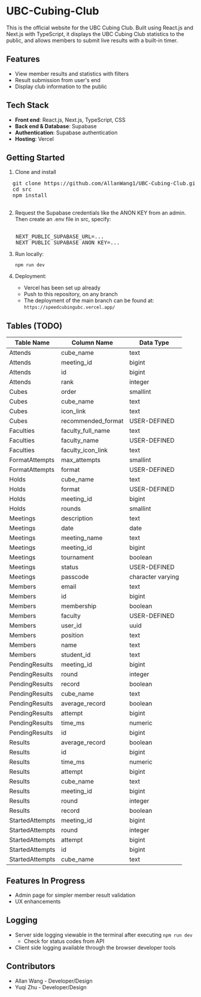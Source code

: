 # UBC-Cubing-Club
This is the official website for the UBC Cubing Club. Built using React.js and Next.js with TypeScript, it displays the UBC Cubing Club statistics to the public, and allows members to submit live results with a built-in timer.

## Features
- View member results and statistics with filters
- Result submission from user's end
- Display club information to the public

## Tech Stack
- **Front end**: React.js, Next.js, TypeScript, CSS
- **Back end & Database**: Supabase
- **Authentication**: Supabase authentication
- **Hosting**: Vercel

## Getting Started
1. Clone and install
  <pre>
  git clone https://github.com/AllanWang1/UBC-Cubing-Club.git
  cd src
  npm install
  </pre>

2. Request the Supabase credentials like the ANON KEY from an admin. Then create an .env file in src, specify:
<pre> 
   NEXT_PUBLIC_SUPABASE_URL=...
   NEXT_PUBLIC_SUPABASE_ANON_KEY=...
</pre>

3. Run locally:
   
   `npm run dev`

4. Deployment:
   - Vercel has been set up already
   - Push to this repository, on any branch
   - The deployment of the main branch can be found at: `https://speedcubingubc.vercel.app/`

## Tables (TODO)
| Table Name      | Column Name        | Data Type         |
| --------------- | ------------------ | ----------------- |
| Attends         | cube_name          | text              |
| Attends         | meeting_id         | bigint            |
| Attends         | id                 | bigint            |
| Attends         | rank               | integer           |
| Cubes           | order              | smallint          |
| Cubes           | cube_name          | text              |
| Cubes           | icon_link          | text              |
| Cubes           | recommended_format | USER-DEFINED      |
| Faculties       | faculty_full_name  | text              |
| Faculties       | faculty_name       | USER-DEFINED      |
| Faculties       | faculty_icon_link  | text              |
| FormatAttempts  | max_attempts       | smallint          |
| FormatAttempts  | format             | USER-DEFINED      |
| Holds           | cube_name          | text              |
| Holds           | format             | USER-DEFINED      |
| Holds           | meeting_id         | bigint            |
| Holds           | rounds             | smallint          |
| Meetings        | description        | text              |
| Meetings        | date               | date              |
| Meetings        | meeting_name       | text              |
| Meetings        | meeting_id         | bigint            |
| Meetings        | tournament         | boolean           |
| Meetings        | status             | USER-DEFINED      |
| Meetings        | passcode           | character varying |
| Members         | email              | text              |
| Members         | id                 | bigint            |
| Members         | membership         | boolean           |
| Members         | faculty            | USER-DEFINED      |
| Members         | user_id            | uuid              |
| Members         | position           | text              |
| Members         | name               | text              |
| Members         | student_id         | text              |
| PendingResults  | meeting_id         | bigint            |
| PendingResults  | round              | integer           |
| PendingResults  | record             | boolean           |
| PendingResults  | cube_name          | text              |
| PendingResults  | average_record     | boolean           |
| PendingResults  | attempt            | bigint            |
| PendingResults  | time_ms            | numeric           |
| PendingResults  | id                 | bigint            |
| Results         | average_record     | boolean           |
| Results         | id                 | bigint            |
| Results         | time_ms            | numeric           |
| Results         | attempt            | bigint            |
| Results         | cube_name          | text              |
| Results         | meeting_id         | bigint            |
| Results         | round              | integer           |
| Results         | record             | boolean           |
| StartedAttempts | meeting_id         | bigint            |
| StartedAttempts | round              | integer           |
| StartedAttempts | attempt            | bigint            |
| StartedAttempts | id                 | bigint            |
| StartedAttempts | cube_name          | text              |

## Features In Progress
- Admin page for simpler member result validation
- UX enhancements

## Logging 
- Server side logging viewable in the terminal after executing `npm run dev`
  - Check for status codes from API 
- Client side logging available through the browser developer tools
  
## Contributors
- Allan Wang - Developer/Design
- Yuqi Zhu - Developer/Design
